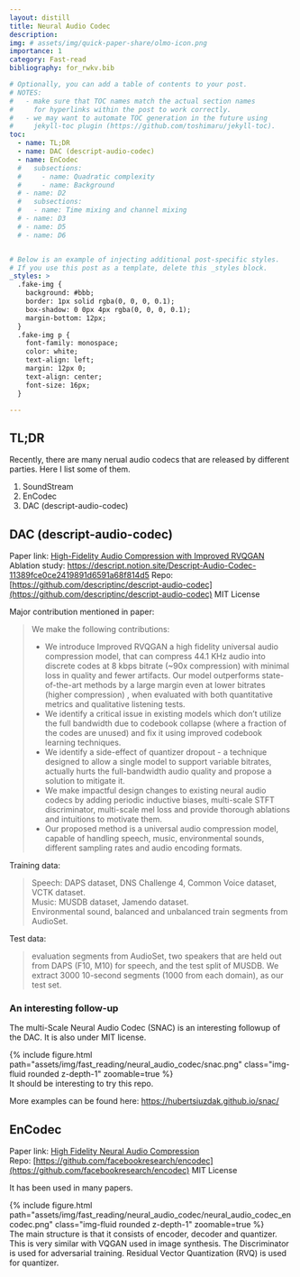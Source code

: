 ```yaml
---
layout: distill
title: Neural Audio Codec
description: 
img: # assets/img/quick-paper-share/olmo-icon.png
importance: 1
category: Fast-read
bibliography: for_rwkv.bib

# Optionally, you can add a table of contents to your post.
# NOTES:
#   - make sure that TOC names match the actual section names
#     for hyperlinks within the post to work correctly.
#   - we may want to automate TOC generation in the future using
#     jekyll-toc plugin (https://github.com/toshimaru/jekyll-toc).
toc:
  - name: TL;DR
  - name: DAC (descript-audio-codec)
  - name: EnCodec
  #   subsections:
  #     - name: Quadratic complexity
  #     - name: Background
  # - name: D2
  #   subsections:
  #   - name: Time mixing and channel mixing
  # - name: D3
  # - name: D5
  # - name: D6


# Below is an example of injecting additional post-specific styles.
# If you use this post as a template, delete this _styles block.
_styles: >
  .fake-img {
    background: #bbb;
    border: 1px solid rgba(0, 0, 0, 0.1);
    box-shadow: 0 0px 4px rgba(0, 0, 0, 0.1);
    margin-bottom: 12px;
  }
  .fake-img p {
    font-family: monospace;
    color: white;
    text-align: left;
    margin: 12px 0;
    text-align: center;
    font-size: 16px;
  }

---
```


## TL;DR
Recently, there are many nerual audio codecs that are released by different parties. Here I list some of them.
1. SoundStream
2. EnCodec
3. DAC (descript-audio-codec)


## DAC (descript-audio-codec)
Paper link: [High-Fidelity Audio Compression with Improved RVQGAN](https://arxiv.org/abs/2306.06546)<br>
Ablation study: https://descript.notion.site/Descript-Audio-Codec-11389fce0ce2419891d6591a68f814d5
Repo: [https://github.com/descriptinc/descript-audio-codec](https://github.com/descriptinc/descript-audio-codec) MIT License

Major contribution mentioned in paper:
> We make the following contributions:
> - We introduce Improved RVQGAN a high fidelity universal audio compression model, that can compress 44.1 KHz audio into discrete codes at 8 kbps bitrate (~90x compression) with minimal loss in quality and fewer artifacts. Our model outperforms state-of-the-art methods by a large margin even at lower bitrates (higher compression) , when evaluated with both quantitative metrics and qualitative listening tests.
> - We identify a critical issue in existing models which don’t utilize the full bandwidth due to codebook collapse (where a fraction of the codes are unused) and fix it using improved codebook learning techniques.
> - We identify a side-effect of quantizer dropout - a technique designed to allow a single model to support variable bitrates, actually hurts the full-bandwidth audio quality and propose a solution to mitigate it.
> - We make impactful design changes to existing neural audio codecs by adding periodic inductive biases, multi-scale STFT discriminator, multi-scale mel loss and provide thorough ablations and intuitions to motivate them.
> - Our proposed method is a universal audio compression model, capable of handling speech, music, environmental sounds, different sampling rates and audio encoding formats.

Training data:
> Speech: DAPS dataset, DNS Challenge 4, Common Voice dataset, VCTK dataset.<br>
> Music: MUSDB dataset, Jamendo dataset.<br>
> Environmental sound, balanced and unbalanced train segments from AudioSet.<br>

Test data: 
> evaluation segments from AudioSet, two speakers that are held out from DAPS (F10, M10) for speech, and the test split of MUSDB. We extract 3000 10-second segments (1000 from each domain), as our test set.<br>

### An interesting follow-up
The multi-Scale Neural Audio Codec (SNAC) is an interesting followup of the DAC. It is also under MIT license.
<div class="col-sm mt-3 mt-md-0">
    {% include figure.html path="assets/img/fast_reading/neural_audio_codec/snac.png" class="img-fluid rounded z-depth-1" zoomable=true %}
</div>
It should be interesting to try this repo. 

More examples can be found here: https://hubertsiuzdak.github.io/snac/

## EnCodec
Paper link: [High Fidelity Neural Audio Compression](https://arxiv.org/abs/2210.13438)<br>
Repo: [https://github.com/facebookresearch/encodec](https://github.com/facebookresearch/encodec) MIT License

It has been used in many papers.
<div class="col-sm mt-3 mt-md-0">
    {% include figure.html path="assets/img/fast_reading/neural_audio_codec/neural_audio_codec_encodec.png" class="img-fluid rounded z-depth-1" zoomable=true %}
</div>
The main structure is that it consists of encoder, decoder and quantizer. This is very similar with VQGAN used in image synthesis. The Discriminator is used for adversarial training. Residual Vector Quantization (RVQ) is used for quantizer.